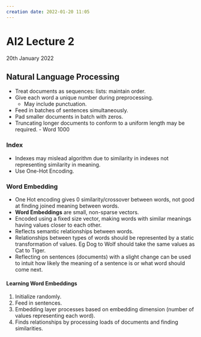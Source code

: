 ```yaml
---
creation date: 2022-01-20 11:05
---
```

#  AI2 Lecture 2
20th January 2022

## Natural Language Processing
- Treat documents as sequences: lists: maintain order.
- Give each word a unique number during preprocessing. 
	- May include punctuation.
- Feed in batches of sentences simultaneously.
- Pad smaller documents in batch with zeros.
- Truncating longer documents to conform to a uniform length may be required. - Word 1000
### Index
- Indexes may mislead algorithm due to similarity in indexes not representing similarity in meaning.
- Use One-Hot Encoding.
### Word Embedding
- One Hot encoding gives 0 similarity/crossover between words, not good at finding joined meaning between words.
- **Word Embeddings** are small, non-sparse vectors.
- Encoded using a fixed size vector, making words with similar meanings having values closer to each other.
- Reflects semantic relationships between words.
- Relationships between types of words should be represented by a static transformation of values. Eg Dog to Wolf should take the same values as Cat to Tiger.
- Reflecting on sentences (documents) with a slight change can be used to intuit how likely the meaning of a sentence is or what word should come next.
#### Learning Word Embeddings
1. Initialize randomly.
2. Feed in sentences.
3. Embedding layer processes based on embedding dimension (number of values representing each word).
4. Finds relationships by processing loads of documents and finding similarities.
